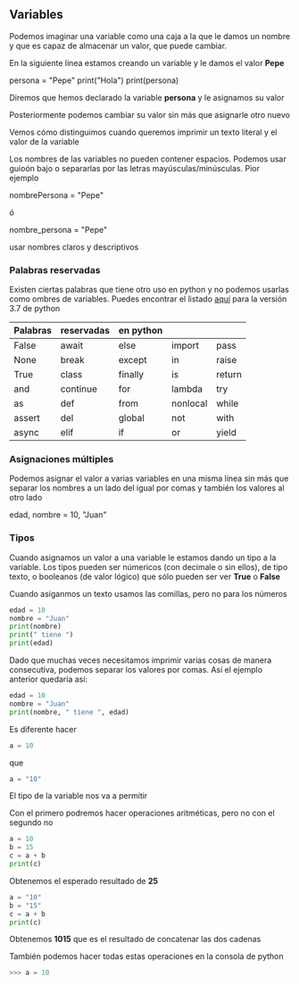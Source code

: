 ## Variables

Podemos imaginar una variable como una caja a la que le damos un nombre y que es capaz de almacenar un valor, que puede cambiar.

En la siguiente línea estamos creando un variable y le damos el valor **Pepe**

 persona = "Pepe"
 print("Hola")
 print(persona)


Diremos que hemos declarado la variable **persona** y le asignamos su valor

Posteriormente podemos cambiar su valor sin más que asignarle otro nuevo

Vemos cómo distinguimos cuando queremos imprimir un texto literal y el valor de la variable


Los nombres de las variables no pueden contener espacios. Podemos usar guioón bajo o separarlas por las letras mayúsculas/minúsculas. Pior ejemplo

nombrePersona = "Pepe"

ó

nombre_persona = "Pepe"



 usar nombres claros y descriptivos

 ### Palabras reservadas

 Existen ciertas palabras que tiene otro uso en python y no podemos usarlas como ombres de variables. Puedes encontrar el listado [aquí](https://www.programiz.com/python-programming/keywords-identifier) para la versión 3.7 de python

|Palabras |reservadas| en python|||
|---|---|---|---|---
|False|	await|	else|	import|	pass|
|None	|break	|except	|in	|raise|
|True	|class	|finally	|is	|return|
|and	|continue	|for	|lambda|	try|
|as|	def|	from	|nonlocal|	while|
|assert|	del	|global|	not	|with
|async|	elif	|if	|or	|yield

### Asignaciones múltiples

Podemos asignar el valor a varias variables en una misma línea sin más que separar los nombres a un lado del igual por comas y también los valores al otro lado

edad, nombre = 10, "Juan"

### Tipos

Cuando asignamos un valor a una variable le estamos dando un tipo a la variable. Los tipos pueden ser númericos (con decimale o sin ellos), de tipo texto, o booleanos (de valor lógico) que sólo pueden ser ver **True** o **False**

Cuando asiganmos un texto usamos las comillas, pero no para los números

```python
edad = 10
nombre = "Juan"
print(nombre)
print(" tiene ")
print(edad)
```

Dado que muchas veces necesitamos imprimir varias cosas de manera consecutiva, podemos separar los valores por comas. Así el ejemplo anterior quedaría así:

```python
edad = 10
nombre = "Juan"
print(nombre, " tiene ", edad)
```

Es diferente hacer 

```python
a = 10 
```
que
```python
a = "10"
```

El tipo de la variable nos va a permitir

Con el primero podremos hacer operaciones aritméticas, pero no con el segundo no

```python
a = 10
b = 15
c = a + b
print(c)
```

Obtenemos el esperado resultado de **25**

```python
a = "10"
b = "15"
c = a + b
print(c)
```

Obtenemos **1015** que es el resultado de concatenar las dos cadenas

También podemos hacer todas estas operaciones en la consola de python
```python
>>> a = 10
